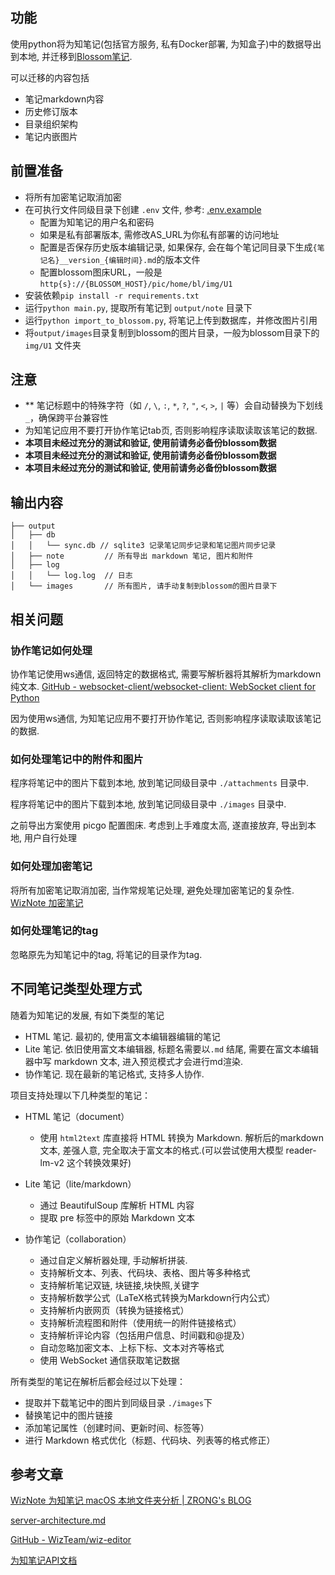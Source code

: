 ## 功能

使用python将为知笔记(包括官方服务, 私有Docker部署, 为知盒子)中的数据导出到本地, 并迁移到[Blossom笔记](https://github.com/blossom-editor/blossom/).

可以迁移的内容包括

- 笔记markdown内容
- 历史修订版本
- 目录组织架构
- 笔记内嵌图片


## 前置准备

- 将所有加密笔记取消加密
- 在可执行文件同级目录下创建 `.env` 文件, 参考: [.env.example](.env.example)
  - 配置为知笔记的用户名和密码
  - 如果是私有部署版本, 需修改AS_URL为你私有部署的访问地址
  - 配置是否保存历史版本编辑记录, 如果保存, 会在每个笔记同目录下生成`{笔记名}__version_{编辑时间}.md`的版本文件
  - 配置blossom图床URL，一般是`http{s}://{BLOSSOM_HOST}/pic/home/bl/img/U1`
- 安装依赖`pip install -r requirements.txt`
- 运行`python main.py`, 提取所有笔记到 `output/note` 目录下
- 运行`python import_to_blossom.py`, 将笔记上传到数据库，并修改图片引用
- 将`output/images`目录复制到blossom的图片目录，一般为blossom目录下的 `img/U1` 文件夹


## 注意

- ** 笔记标题中的特殊字符（如 `/`, `\`, `:`, `*`, `?`, `"`, `<`, `>`, `|` 等）会自动替换为下划线 `_`，确保跨平台兼容性
- 为知笔记应用不要打开协作笔记tab页, 否则影响程序读取读取该笔记的数据.
- **本项目未经过充分的测试和验证, 使用前请务必备份blossom数据**
- **本项目未经过充分的测试和验证, 使用前请务必备份blossom数据**
- **本项目未经过充分的测试和验证, 使用前请务必备份blossom数据**


## 输出内容

```
├── output
│   ├── db
│   │   └── sync.db // sqlite3 记录笔记同步记录和笔记图片同步记录
│   ├── note         // 所有导出 markdown 笔记, 图片和附件
│   ├── log
│   │   └── log.log  // 日志
│   └── images       // 所有图片, 请手动复制到blossom的图片目录下
```


## 相关问题

### 协作笔记如何处理

协作笔记使用ws通信, 返回特定的数据格式, 需要写解析器将其解析为markdown纯文本.
[GitHub - websocket-client/websocket-client: WebSocket client for Python](https://github.com/websocket-client/websocket-client)

因为使用ws通信, 为知笔记应用不要打开协作笔记, 否则影响程序读取读取该笔记的数据.

### 如何处理笔记中的附件和图片

程序将笔记中的图片下载到本地, 放到笔记同级目录中 `./attachments` 目录中.

程序将笔记中的图片下载到本地, 放到笔记同级目录中 `./images` 目录中.

之前导出方案使用 picgo 配置图床. 考虑到上手难度太高, 遂直接放弃, 导出到本地, 用户自行处理


### 如何处理加密笔记

将所有加密笔记取消加密, 当作常规笔记处理, 避免处理加密笔记的复杂性.
[WizNote 加密笔记](https://www.wiz.cn/ziw-format.html)

### 如何处理笔记的tag

忽略原先为知笔记中的tag, 将笔记的目录作为tag.


## 不同笔记类型处理方式

随着为知笔记的发展, 有如下类型的笔记
- HTML 笔记. 最初的, 使用富文本编辑器编辑的笔记
- Lite 笔记. 依旧使用富文本编辑器, 标题名需要以`.md` 结尾, 需要在富文本编辑器中写 markdown 文本, 进入预览模式才会进行md渲染.
- 协作笔记. 现在最新的笔记格式, 支持多人协作.

项目支持处理以下几种类型的笔记：

- HTML 笔记（document）
   - 使用 `html2text` 库直接将 HTML 转换为 Markdown. 解析后的markdown文本, 差强人意, 完全取决于富文本的格式.(可以尝试使用大模型 reader-lm-v2 这个转换效果好)

- Lite 笔记（lite/markdown）
   - 通过 BeautifulSoup 库解析 HTML 内容
   - 提取 pre 标签中的原始 Markdown 文本

- 协作笔记（collaboration）
   - 通过自定义解析器处理, 手动解析拼装.
   - 支持解析文本、列表、代码块、表格、图片等多种格式
   - 支持解析笔记双链, 块链接,块快照,关键字
   - 支持解析数学公式（LaTeX格式转换为Markdown行内公式）
   - 支持解析内嵌网页（转换为链接格式）
   - 支持解析流程图和附件（使用统一的附件链接格式）
   - 支持解析评论内容（包括用户信息、时间戳和@提及）
   - 自动忽略加密文本、上标下标、文本对齐等格式
   - 使用 WebSocket 通信获取笔记数据

所有类型的笔记在解析后都会经过以下处理：
- 提取并下载笔记中的图片到同级目录 `./images`下
- 替换笔记中的图片链接
- 添加笔记属性（创建时间、更新时间、标签等）
- 进行 Markdown 格式优化（标题、代码块、列表等的格式修正）


## 参考文章

[WizNote 为知笔记 macOS 本地文件夹分析 | ZRONG's BLOG](https://blog.zengrong.net/post/analysis-of-wiznote/)

[server-architecture.md](https://github.com/WizTeam/wiz-editor/blob/main/docs/zh-CN/server-architecture.md)

[GitHub - WizTeam/wiz-editor](https://github.com/WizTeam/wiz-editor)

[为知笔记API文档](https://www.wiz.cn/wapp/pages/book/bb8f0f10-48ca-11ea-b27a-ef51fb9d4bb4/475c9ef0-4e1a-11ea-8f5c-a7618da01da2)
